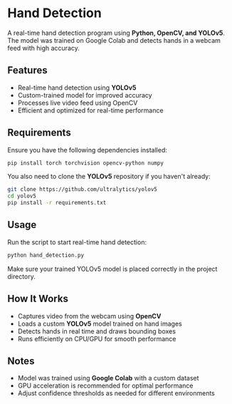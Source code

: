 # Hand Detection  

A real-time hand detection program using **Python, OpenCV, and YOLOv5**. The model was trained on Google Colab and detects hands in a webcam feed with high accuracy.  

## Features  
- Real-time hand detection using **YOLOv5**  
- Custom-trained model for improved accuracy  
- Processes live video feed using OpenCV  
- Efficient and optimized for real-time performance  

## Requirements  
Ensure you have the following dependencies installed:  
```bash
pip install torch torchvision opencv-python numpy
```

You also need to clone the **YOLOv5** repository if you haven't already:  
```bash
git clone https://github.com/ultralytics/yolov5
cd yolov5
pip install -r requirements.txt
```

## Usage  
Run the script to start real-time hand detection:  
```bash
python hand_detection.py
```
Make sure your trained YOLOv5 model is placed correctly in the project directory.  

## How It Works  
- Captures video from the webcam using **OpenCV**  
- Loads a custom **YOLOv5** model trained on hand images  
- Detects hands in real time and draws bounding boxes  
- Runs efficiently on CPU/GPU for smooth performance  

## Notes  
- Model was trained using **Google Colab** with a custom dataset  
- GPU acceleration is recommended for optimal performance  
- Adjust confidence thresholds as needed for different environments  
